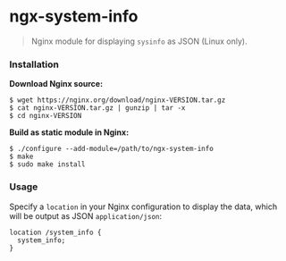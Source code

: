 # ngx-system-info

> Nginx module for displaying `sysinfo` as JSON (Linux only).

### Installation

__Download Nginx source:__

```
$ wget https://nginx.org/download/nginx-VERSION.tar.gz
$ cat nginx-VERSION.tar.gz | gunzip | tar -x
$ cd nginx-VERSION
```

__Build as static module in Nginx:__

```
$ ./configure --add-module=/path/to/ngx-system-info
$ make
$ sudo make install
```

### Usage

Specify a `location` in your Nginx configuration to display the data,
which will be output as JSON `application/json`:

```nginx
location /system_info {
  system_info;
}
```